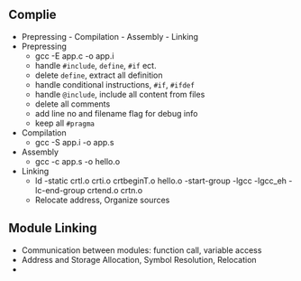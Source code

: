 
## Complie 
- Prepressing - Compilation - Assembly - Linking
- Prepressing
    - gcc -E app.c -o app.i
    - handle `#include`, `define`, `#if` ect.
    - delete `define`, extract all definition
    - handle conditional instructions, `#if`, `#ifdef`
    - handle `@include`, include all content from files
    - delete all comments
    - add line no and filename flag for debug info
    - keep all `#pragma`
- Compilation
    - gcc -S app.i -o app.s
- Assembly
    - gcc -c app.s -o hello.o
- Linking
    - ld -static crtl.o crti.o crtbeginT.o hello.o -start-group -lgcc -lgcc_eh -lc-end-group crtend.o crtn.o
    - Relocate address, Organize sources
## Module Linking
- Communication between modules: function call, variable access
- Address and Storage Allocation, Symbol Resolution, Relocation
- 